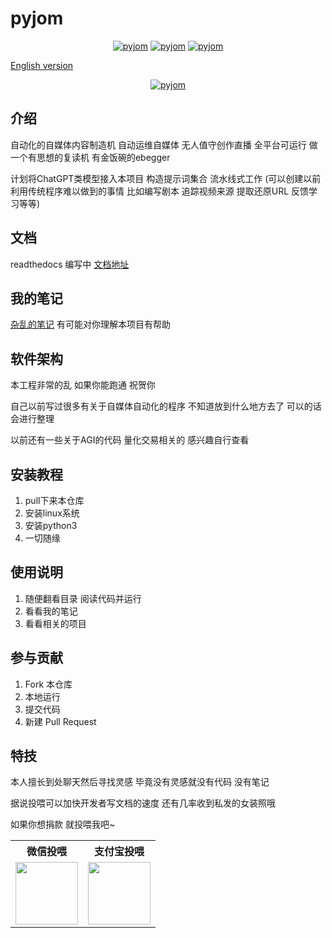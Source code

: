 # pyjom

<p align="center">
    <a href="https://github.com/James4Ever0/pyjom"><img alt="pyjom" src="https://visitor-badge.glitch.me/badge?page_id=James4Ever0.pyjom"></a>
    <a href="https://github.com/James4Ever0/pyjom"><img alt="pyjom" src="https://img.shields.io/github/stars/James4Ever0/pyjom.svg"></a>
    <a href="https://github.com/James4Ever0/pyjom/releases"><img alt="pyjom" src="https://img.shields.io/github/release/James4Ever0/pyjom.svg"></a>
</p>

[English version](./README.en.md)

<p align="center">
  <a href="https://pyjom.readthedocs.io/en/latest/">
    <img src="https://tse4-mm.cn.bing.net/th/id/OIP-C.g0coL4omeFEhXvTh5rxedAHaKZ?pid=ImgDet&rs=1" alt="pyjom">
  </a>
</p>

## 介绍

自动化的自媒体内容制造机 自动运维自媒体 无人值守创作直播 全平台可运行 做一个有思想的复读机 有金饭碗的ebegger

计划将ChatGPT类模型接入本项目 构造提示词集合 流水线式工作 (可以创建以前利用传统程序难以做到的事情 比如编写剧本 追踪视频来源 提取还原URL 反馈学习等等)

## 文档

readthedocs 编写中 [文档地址](https://pyjom.readthedocs.io/en/latest/)

## 我的笔记

[杂乱的笔记](https://github.com/James4Ever0/notes) 有可能对你理解本项目有帮助

## 软件架构

本工程非常的乱 如果你能跑通 祝贺你

自己以前写过很多有关于自媒体自动化的程序 不知道放到什么地方去了 可以的话会进行整理

以前还有一些关于AGI的代码 量化交易相关的 感兴趣自行查看

## 安装教程

1. pull下来本仓库
2. 安装linux系统
3. 安装python3
4. 一切随缘

## 使用说明

1. 随便翻看目录 阅读代码并运行
2. 看看我的笔记
3. 看看相关的项目

## 参与贡献

1. Fork 本仓库
2. 本地运行
3. 提交代码
4. 新建 Pull Request

## 特技

本人擅长到处聊天然后寻找灵感 毕竟没有灵感就没有代码 没有笔记

据说投喂可以加快开发者写文档的速度 还有几率收到私发的女装照哦

如果你想捐款 就投喂我吧~

<table border="0">
  <tr>
    <th>微信投喂</th>
    <th>支付宝投喂</th>
  </tr>
  <tr>
    <td><img width="100" height="100" src="https://api.qrserver.com/v1/create-qr-code/?size=300x300&data=wxp://f2f0V92qUQI0aBO5PXtWezujxMm-C1KFub6qCi1Obt3cn1KjZqDPqoWKn8ICCcwdt8zU"></td>
    <td><img width="100" height="100" src="https://api.qrserver.com/v1/create-qr-code/?size=300x300&data=https://qr.alipay.com/tsx10243tdewwaxrvullge8"></td>
  </tr>
</table>
